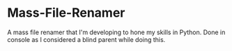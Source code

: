 # Mass-File-Renamer
A mass file renamer that I'm developing to hone my skills in Python. Done in console as I considered a blind parent while doing this.
